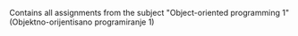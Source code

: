 Contains all assignments from the subject "Object-oriented programming 1" (Objektno-orijentisano programiranje 1)
